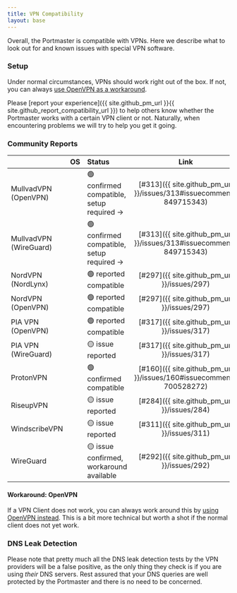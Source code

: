 ```yaml
---
title: VPN Compatibility
layout: base
---
```


Overall, the Portmaster is compatible with VPNs. Here we describe what to look out for and known issues with special VPN software.

### Setup

Under normal circumstances, VPNs should work right out of the box. If not, you can always [use OpenVPN as a workaround](#workaround-openvpn).

Please [report your experience]({{ site.github_pm_url }}{{ site.github_report_compatibility_url }}) to help others know whether the Portmaster works with a certain VPN client or not. Naturally, when encountering problems we will try to help you get it going.

### Community Reports

<!--

## Status Guideline

- 🟢 confirmed compatible                  (confirmed by the Safing team)
- 🟢 reported compatible                   (reported by the community)
- 🟡 issue reported                        (reported by the community)
- 🟡 issue confirmed, workaround available (confirmed by the Safing team)
- 🚫 issue confirmed                       (confirmed by the Safing team)

-->

| | OS | Status | Link |
|:---|:---|:---|:---:|
| MullvadVPN (OpenVPN) | <i class="fab fa-windows"></i> | 🟢 confirmed compatible, setup required → | [#313]({{ site.github_pm_url }}/issues/313#issuecomment-849715343) |
| MullvadVPN (WireGuard) | <i class="fab fa-windows"></i> | 🟢 confirmed compatible, setup required → | [#313]({{ site.github_pm_url }}/issues/313#issuecomment-849715343) |
| NordVPN (NordLynx) | <i class="fab fa-linux"></i> | 🟢 reported compatible | [#297]({{ site.github_pm_url }}/issues/297) |
| NordVPN (OpenVPN) | <i class="fab fa-linux"></i> | 🟢 reported compatible | [#297]({{ site.github_pm_url }}/issues/297) |
| PIA VPN (OpenVPN) | <i class="fab fa-linux"></i> | 🟢 reported compatible | [#317]({{ site.github_pm_url }}/issues/317) |
| PIA VPN (WireGuard) | <i class="fab fa-linux"></i> | 🟡 issue reported | [#317]({{ site.github_pm_url }}/issues/317) |
| ProtonVPN | <i class="fab fa-windows"></i> | 🟢 confirmed compatible | [#160]({{ site.github_pm_url }}/issues/160#issuecomment-700528272) |
| RiseupVPN | <i class="fab fa-linux"></i>| 🟡 issue reported | [#284]({{ site.github_pm_url }}/issues/284) |
| WindscribeVPN | <i class="fab fa-windows"></i>| 🟡 issue reported | [#311]({{ site.github_pm_url }}/issues/311) |
| WireGuard | <i class="fab fa-linux"></i>| 🟡 issue confirmed, workaround available | [#292]({{ site.github_pm_url }}/issues/292) |

#### Workaround: OpenVPN

If a VPN Client does not work, you can always work around this by [using OpenVPN instead](https://openvpn.net/community-resources/how-to/). This is a bit more technical but worth a shot if the normal client does not yet work.

### DNS Leak Detection

Please note that pretty much all the DNS leak detection tests by the VPN providers will be a false positive, as the only thing they check is if you are using _their_ DNS servers. Rest assured that your DNS queries are well protected by the Portmaster and there is no need to be concerned.
